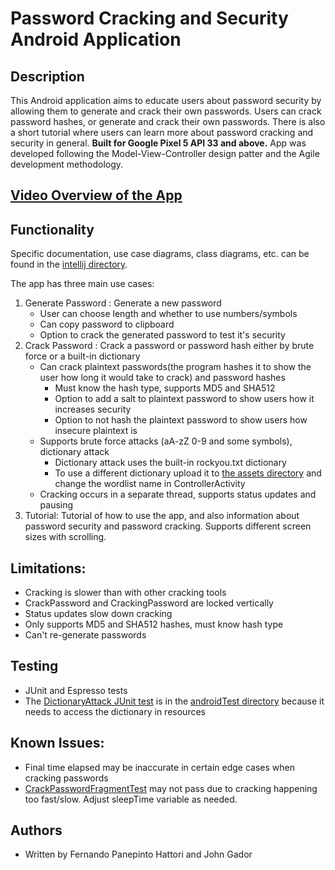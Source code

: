 # Password Cracking and Security Android Application

## Description

This Android application aims to educate users about password security by allowing them to generate and crack their own passwords. Users can crack password hashes, or generate and crack their own passwords. There is also a short tutorial where users can learn more about password cracking and security in general. **Built for Google Pixel 5 API 33 and above.** App was developed following the Model-View-Controller design patter and the Agile development methodology.

## [Video Overview of the App](https://youtu.be/K8kAZK_qXyg)

## Functionality
Specific documentation, use case diagrams, class diagrams, etc. can be found in the [intellij directory](intellij/doc).

The app has three main use cases:
1) Generate Password : Generate a new password
   * User can choose length and whether to use numbers/symbols
   * Can copy password to clipboard
   * Option to crack the generated password to test it's security
2) Crack Password : Crack a password or password hash either by brute force or a built-in dictionary
   * Can crack plaintext passwords(the program hashes it to show the user how long it would take to crack) and password hashes
     * Must know the hash type, supports MD5 and SHA512
     * Option to add a salt to plaintext password to show users how it increases security
     * Option to not hash the plaintext password to show users how insecure plaintext is
   * Supports brute force attacks (aA-zZ 0-9 and some symbols), dictionary attack
     * Dictionary attack uses the built-in rockyou.txt dictionary
     * To use a different dictionary upload it to [the assets directory](astudio/app/src/main/assets) and change the wordlist name in ControllerActivity
   * Cracking occurs in a separate thread, supports status updates and pausing
3) Tutorial: Tutorial of how to use the app, and also information about password security and password cracking. Supports different screen sizes with scrolling.

## Limitations:
* Cracking is slower than with other cracking tools
* CrackPassword and CrackingPassword are locked vertically
* Status updates slow down cracking
* Only supports MD5 and SHA512 hashes, must know hash type
* Can't re-generate passwords

## Testing
* JUnit and Espresso tests
* The [DictionaryAttack JUnit test](astudio/app/src/androidTest/java/com/example/passwordapp/DictionaryAttackTest.java) is in the [androidTest directory](astudio/app/src/androidTest/java/com/example/passwordapp) because it needs to access the dictionary in resources

## Known Issues:
* Final time elapsed may be inaccurate in certain edge cases when cracking passwords
* [CrackPasswordFragmentTest](astudio/app/src/androidTest/java/com/example/passwordapp/CrackPasswordFragmentTest.java) may not pass due to cracking happening too fast/slow. Adjust sleepTime variable as needed.

## Authors
* Written by Fernando Panepinto Hattori and John Gador
